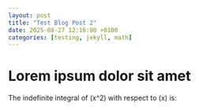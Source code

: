 ```yaml
---
layout: post
title: "Test Blog Post 2"
date: 2025-08-27 12:16:00 +0100
categories: [testing, jekyll, math]
---
```

# Lorem ipsum dolor sit amet
The indefinite integral of \(x^2\) with respect to \(x\) is:


